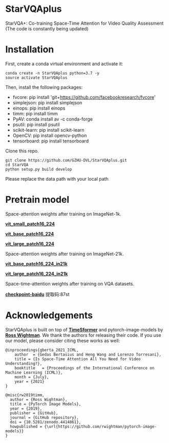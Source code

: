 # StarVQAplus
StarVQA+: Co-training Space-Time Attention for Video Quality Assessment
(The code is constantly being updated)
#  Installation

First, create a conda virtual environment and activate it:

```
conda create -n StarVQAplus python=3.7 -y
source activate StarVQAplus
```
Then, install the following packages:

- fvcore: pip install 'git+https://github.com/facebookresearch/fvcore'
- simplejson: pip install simplejson
- einops: pip install einops
- timm: pip install timm
- PyAV: conda install av -c conda-forge
- psutil: pip install psutil
- scikit-learn: pip install scikit-learn
- OpenCV: pip install opencv-python
- tensorboard: pip install tensorboard

Clone this repo.

```
git clone https://github.com/GZHU-DVL/StarVQAplus.git
cd StarVQA
python setup.py build develop
```

Please replace the data path with your local path 
# Pretrain model
Space-attention weights after training on ImageNet-1k.

[**vit_small_patch16_224**](https://github.com/rwightman/pytorch-image-models/releases/download/v0.1-weights/vit_small_p16_224-15ec54c9.pth)

[**vit_base_patch16_224**](https://github.com/rwightman/pytorch-image-models/releases/download/v0.1-vitjx/jx_vit_base_p16_224-80ecf9dd.pth)

[**vit_large_patch16_224**](https://github.com/rwightman/pytorch-image-models/releases/download/v0.1-vitjx/jx_vit_large_p16_224-4ee7a4dc.pth)

Space-attention weights after training on ImageNet-21k.

[**vit_base_patch16_224_in21k**](https://github.com/rwightman/pytorch-image-models/releases/download/v0.1-vitjx/jx_vit_base_patch16_224_in21k-e5005f0a.pth)

[**vit_large_patch16_224_in21k**](https://github.com/rwightman/pytorch-image-models/releases/download/v0.1-vitjx/jx_vit_large_patch16_224_in21k-606da67d.pth)

Space-time-attention weights after training on VQA datasets.

[**checkpoint-baidu**](https://pan.baidu.com/s/16z7erijruMTJNYyr2IWwfw) 提取码:87st
# Acknowledgements
StarVQAplus is built on top of [**TimeSformer**](https://github.com/facebookresearch/TimeSformer) and pytorch-image-models by [**Ross Wightman**](https://github.com/rwightman). We thank the authors for releasing their code. If you use our model, please consider citing these works as well:
```
@inproceedings{gberta_2021_ICML,
    author  = {Gedas Bertasius and Heng Wang and Lorenzo Torresani},
    title = {Is Space-Time Attention All You Need for Video Understanding?},
    booktitle   = {Proceedings of the International Conference on Machine Learning (ICML)}, 
    month = {July},
    year = {2021}
}
```
```
@misc{rw2019timm,
  author = {Ross Wightman},
  title = {PyTorch Image Models},
  year = {2019},
  publisher = {GitHub},
  journal = {GitHub repository},
  doi = {10.5281/zenodo.4414861},
  howpublished = {\url{https://github.com/rwightman/pytorch-image-models}}
}
```

